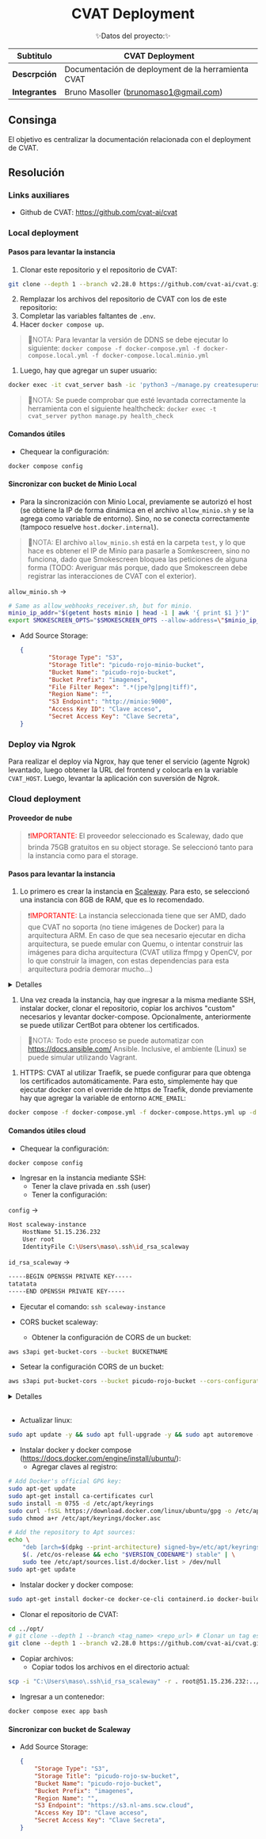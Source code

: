 # <div align="center"><b> CVAT Deployment </b></div>

<div align="center">✨Datos del proyecto:✨</div>

<p></p>

<div align="center">

| Subtitulo       | CVAT Deployment                                         |
| --------------- | --------------------------------------------------------------------- |
| **Descrpción**  | Documentación de deployment de la herramienta CVAT |
| **Integrantes** | Bruno Masoller (brunomaso1@gmail.com)                                 |

</div>

## Consinga

El objetivo es centralizar la documentación relacionada con el deployment de CVAT.

## Resolución

### Links auxiliares

- Github de CVAT: https://github.com/cvat-ai/cvat

### Local deployment

#### Pasos para levantar la instancia

1. Clonar este repositorio y el repositorio de CVAT:

```bash
git clone --depth 1 --branch v2.28.0 https://github.com/cvat-ai/cvat.git # Versión v2.28.0
```

2. Remplazar los archivos del repositorio de CVAT con los de este repositorio:
3. Completar las variables faltantes de `.env`.
4. Hacer `docker compose up`.

> 📝<font color='Gray'>NOTA:</font> Para levantar la versión de DDNS se debe ejecutar lo siguiente: `docker compose -f docker-compose.yml -f docker-compose.local.yml -f docker-compose.local.minio.yml`

1. Luego, hay que agregar un super usuario:

```bash
docker exec -it cvat_server bash -ic 'python3 ~/manage.py createsuperuser'
```

> 📝<font color='Gray'>NOTA:</font> Se puede comprobar que esté levantada correctamente la herramienta con el siguiente healthcheck: `docker exec -t cvat_server python manage.py health_check`

#### Comandos útiles

- Chequear la configuración:

```bash
docker compose config
```

#### Sincronizar con bucket de Minio Local

- Para la sincronización con Minio Local, previamente se autorizó el host (se obtiene la IP de forma dinámica en el archivo `allow_minio.sh` y se la agrega como variable de entorno). Sino, no se conecta correctamente (tampoco resuelve `host.docker.internal`).

> 📝<font color='Gray'>NOTA:</font> El archivo `allow_minio.sh` está en la carpeta `test`, y lo que hace es obtener el IP de Minio para pasarle a Somkescreen, sino no funciona, dado que Smokescreen bloquea las peticiones de alguna forma (TODO: Averiguar más porque, dado que Smokescreen debe registrar las interacciones de CVAT con el exterior).

`allow_minio.sh` $\rightarrow$
```sh
# Same as allow_webhooks_receiver.sh, but for minio.
minio_ip_addr="$(getent hosts minio | head -1 | awk '{ print $1 }')"
export SMOKESCREEN_OPTS="$SMOKESCREEN_OPTS --allow-address=\"$minio_ip_addr\""
```

- Add Source Storage:

	```json
	{
			"Storage Type": "S3",
			"Storage Title": "picudo-rojo-minio-bucket",
			"Bucket Name": "picudo-rojo-bucket",
			"Bucket Prefix": "imagenes",
			"File Filter Regex": ".*(jpe?g|png|tiff)",
			"Region Name": "",
			"S3 Endpoint": "http://minio:9000", 
			"Access Key ID": "Clave acceso",
			"Secret Access Key": "Clave Secreta",
	}
	```

### Deploy via Ngrok

Para realizar el deploy via Ngrox, hay que tener el servicio (agente Ngrok) levantado, luego obtener la URL del frontend y colocarla en la variable `CVAT_HOST`. Luego, levantar la aplicación con suversión de Ngrok.

### Cloud deployment

#### Proveedor de nube

> ❗<font color='red'>IMPORTANTE:</font> El proveedor seleccionado es Scaleway, dado que brinda 75GB gratuitos en su object storage. Se seleccionó tanto para la instancia como para el storage.

#### Pasos para levantar la instancia

1. Lo primero es crear la instancia en <a href="https://www.scaleway.com/" target="_blank">Scaleway</a>. Para esto, se seleccionó una instancia con 8GB de RAM, que es lo recomendado.

> ❗<font color='red'>IMPORTANTE:</font> La instancia seleccionada tiene que ser AMD, dado que CVAT no soporta (no tiene imágenes de Docker) para la arquitectura ARM. En caso de que sea necesario ejecutar en dicha arquitectura, se puede emular con Quemu, o intentar construir las imágenes para dicha arquitectura (CVAT utiliza ffmpg y OpenCV, por lo que construir la imagen, con estas dependencias para esta arquitectura podría demorar mucho...)

<details>
  <summary>Detalles</summary>
  <ul>
    <li>
      <em>Generación de claves SSH:</em> Para la generación de claves SSH, primeramente hay que generar un par de claves (privada y
      pública) en la máquina actual. Esto se puede hacer con <code>ssh-keygen</code> o, en su defecto, con PuTTYgen
      también. Esto 
      Ejemplo: <code>ssh-keygen -t ed25519 -C "login" -Z aes256-gcm@openssh.com</code>. Luego, hay que subir estas
      claves a la "Organización" en <samp>Organization -> SSH Keys -> Add SSH key</samp>.
      Es de destacar, que esta clave se copia a la instancia una vez se crea la misma automáticamente.      
    </li>
    <li>
      <em>Generación de clave API Key:</em> Para crear una API Key es simplemente ir a <samp>Organization -> API Keys -> Generate APÏ Key</samp>. Hay que poner que se utilizará para acceder al bucket también.
    </li>
  </ul>
</details>

1. Una vez creada la instancia, hay que ingresar a la misma mediante SSH, instalar docker, clonar el repositorio, copiar los archivos "custom" necesarios y levantar docker-compose. Opcionalmente, anteriormente se puede utilizar CertBot para obtener los certificados.

> 📝<font color='Gray'>NOTA:</font> Todo este proceso se puede automatizar con https://docs.ansible.com/ Ansible. Inclusive, el ambiente (Linux) se puede simular utilizando Vagrant.

1. HTTPS: CVAT al utilizar Traefik, se puede configurar para que obtenga los certificados automáticamente. Para esto, simplemente hay que ejecutar docker con el override de https de Traefik, donde previamente hay que agregar la variable de entorno `ACME_EMAIL`:

```bash
docker compose -f docker-compose.yml -f docker-compose.https.yml up -d
```

#### Comandos útiles cloud

- Chequear la configuración:

```bash
docker compose config
```

- Ingresar en la instancia mediante SSH:
    - Tener la clave privada en .ssh (user)
    - Tener la configuración:

`config` $\rightarrow$
```bash
Host scaleway-instance
	HostName 51.15.236.232
	User root
	IdentityFile C:\Users\maso\.ssh\id_rsa_scaleway
```

`id_rsa_scaleway` $\rightarrow$

```txt
-----BEGIN OPENSSH PRIVATE KEY-----
tatatata
-----END OPENSSH PRIVATE KEY-----
```


- Ejecutar el comando: `ssh scaleway-instance`

- CORS bucket scaleway:
  - Obtener la configuración de CORS de un bucket:
  
```bash
aws s3api get-bucket-cors --bucket BUCKETNAME
```

- Setear la configuración CORS de un bucket:	

```bash
aws s3api put-bucket-cors --bucket picudo-rojo-bucket --cors-configuration file://cors.json --profile scaleway
```

<details>
<summary>Detalles</summary>

`cors.json` $\rightarrow$
```json
{
	"CORSRules": [
		{
			"AllowedOrigins": [
				"*"
			],
			"AllowedHeaders": [
				"*"
			],
			"AllowedMethods": [
				"GET",
				"HEAD",
				"POST",
				"PUT",
				"DELETE"
			],
			"MaxAgeSeconds": 3000,
			"ExposeHeaders": [
				"Etag"
			]
		}
	]
}
```

</details>
<br>

- Actualizar linux:

```bash
sudo apt update -y && sudo apt full-upgrade -y && sudo apt autoremove -y && sudo apt clean -y && sudo apt autoclean -y
```

- Instalar docker y docker compose (https://docs.docker.com/engine/install/ubuntu/):
  - Agregar claves al registro:
		
```bash
# Add Docker's official GPG key:
sudo apt-get update
sudo apt-get install ca-certificates curl
sudo install -m 0755 -d /etc/apt/keyrings
sudo curl -fsSL https://download.docker.com/linux/ubuntu/gpg -o /etc/apt/keyrings/docker.asc
sudo chmod a+r /etc/apt/keyrings/docker.asc

# Add the repository to Apt sources:
echo \
	"deb [arch=$(dpkg --print-architecture) signed-by=/etc/apt/keyrings/docker.asc] https://download.docker.com/linux/ubuntu \
	$(. /etc/os-release && echo "$VERSION_CODENAME") stable" | \
	sudo tee /etc/apt/sources.list.d/docker.list > /dev/null
sudo apt-get update
```

  - Instalar docker y docker compose:

```bash
sudo apt-get install docker-ce docker-ce-cli containerd.io docker-buildx-plugin docker-compose-plugin -y
```

- Clonar el repositorio de CVAT:

```bash
cd ../opt/
# git clone --depth 1 --branch <tag_name> <repo_url> # Clonar un tag específico
git clone --depth 1 --branch v2.28.0 https://github.com/cvat-ai/cvat.git # Versión v2.28.0 - LTS
```

- Copiar archivos:
	- Copiar todos los archivos en el directorio actual:
```bash
scp -i "C:\Users\maso\.ssh\id_rsa_scaleway" -r . root@51.15.236.232:../opt/cvat/ # Poner la IP de la instancia
```

- Ingresar a un contenedor:

```bash
docker compose exec app bash
```

#### Sincronizar con bucket de Scaleway

- Add Source Storage:

	```json
	{
		"Storage Type": "S3",
		"Storage Title": "picudo-rojo-sw-bucket",
		"Bucket Name": "picudo-rojo-bucket",
		"Bucket Prefix": "imagenes",
		"Region Name": "",
		"S3 Endpoint": "https://s3.nl-ams.scw.cloud",
		"Access Key ID": "Clave acceso",
		"Secret Access Key": "Clave Secreta",
	}
	```